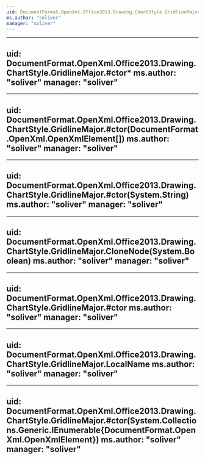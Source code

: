 ```yaml
---
uid: DocumentFormat.OpenXml.Office2013.Drawing.ChartStyle.GridlineMajor
ms.author: "soliver"
manager: "soliver"
---
```


---
uid: DocumentFormat.OpenXml.Office2013.Drawing.ChartStyle.GridlineMajor.#ctor*
ms.author: "soliver"
manager: "soliver"
---

---
uid: DocumentFormat.OpenXml.Office2013.Drawing.ChartStyle.GridlineMajor.#ctor(DocumentFormat.OpenXml.OpenXmlElement[])
ms.author: "soliver"
manager: "soliver"
---

---
uid: DocumentFormat.OpenXml.Office2013.Drawing.ChartStyle.GridlineMajor.#ctor(System.String)
ms.author: "soliver"
manager: "soliver"
---

---
uid: DocumentFormat.OpenXml.Office2013.Drawing.ChartStyle.GridlineMajor.CloneNode(System.Boolean)
ms.author: "soliver"
manager: "soliver"
---

---
uid: DocumentFormat.OpenXml.Office2013.Drawing.ChartStyle.GridlineMajor.#ctor
ms.author: "soliver"
manager: "soliver"
---

---
uid: DocumentFormat.OpenXml.Office2013.Drawing.ChartStyle.GridlineMajor.LocalName
ms.author: "soliver"
manager: "soliver"
---

---
uid: DocumentFormat.OpenXml.Office2013.Drawing.ChartStyle.GridlineMajor.#ctor(System.Collections.Generic.IEnumerable{DocumentFormat.OpenXml.OpenXmlElement})
ms.author: "soliver"
manager: "soliver"
---
